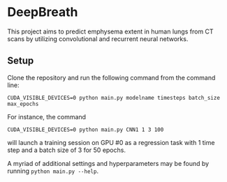 # DeepBreath

This project aims to predict emphysema extent in human lungs from CT scans by utilizing convolutional and recurrent neural networks.

## Setup

Clone the repository and run the following command from the command line:

`CUDA_VISIBLE_DEVICES=0 python main.py modelname timesteps batch_size max_epochs`

For instance, the command 

`CUDA_VISIBLE_DEVICES=0 python main.py CNN1 1 3 100`

will launch a training session on GPU #0 as a regression task with 1 time step and a batch size of 3 for 50 epochs.

A myriad of additional settings and hyperparameters may be found by running `python main.py --help`.